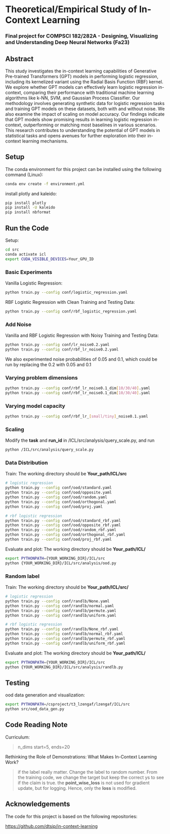 
# Theoretical/Empirical Study of In-Context Learning
### **Final project for COMPSCI 182/282A - Designing, Visualizing and Understanding Deep Neural Networks (Fa23)**

## Abstract
This study investigates the in-context learning capabilities of Generative Pre-trained Transformers (GPT) models in performing logistic regression, including its kernelized variant using the Radial Basis Function (RBF) kernel. We explore whether GPT models can effectively learn logistic regression in-context, comparing their performance with traditional machine learning algorithms like k-NN, SVM, and Gaussian Process Classifier. Our methodology involves generating synthetic data for logistic regression tasks and training GPT models on these datasets, both with and without noise. We also examine the impact of scaling on model accuracy. Our findings indicate that GPT models show promising results in learning logistic regression in-context, outperforming or matching most baselines in various scenarios. This research contributes to understanding the potential of GPT models in statistical tasks and opens avenues for further exploration into their in-context learning mechanisms. 

## Setup
The conda environment for this project can be installed using the following command (Linux):
```bash
conda env create -f environment.yml
```

install plotly and kaleido:
```bash
pip install plotly
pip install -U kaleido
pip install nbformat

```
<!-- create from scratch:
```bash
conda create -n icl python=3.9
conda install pytorch torchvision torchaudio pytorch-cuda=12.1 -c pytorch -c nvidia -y
conda install tqdm wandb matplotlib pandas -c conda-forge -y
# pip install quinine
conda install transformers -c conda-forge -y
pip install pandas
conda install omegaconf -c conda-forge -y
``` -->

## Run the Code
Setup:
```bash
cd src
conda activate icl
export CUDA_VISIBLE_DEVICES=Your_GPU_ID
```

### Basic Experiments
Vanilla Logistic Regression:
```bash
python train.py --config conf/logistic_regression.yaml
```

RBF Logistic Regression with Clean Training and Testing Data:
```bash
python train.py --config conf/rbf_logistic_regression.yaml
```

### Add Noise
Vanilla and RBF Logistic Regression with Noisy Training and Testing Data:
```bash
python train.py --config conf/lr_noise0.2.yaml
python train.py --config conf/rbf_lr_noise0.2.yaml
```
We also experimented noise probabilities of 0.05 and 0.1, which could be run by replacing the 0.2 with 0.05 and 0.1

### Varying problem dimensions
```bash
python train.py --config conf/rbf_lr_noise0.1_dim[10/30/40].yaml
python train.py --config conf/rbf_lr_noise0.1_dim[10/30/40].yaml
```

### Varying model capacity
```bash
python train.py --config conf/rbf_lr_[small/tiny]_noise0.1.yaml
```

### Scaling
Modify the **task** and **run_id** in /ICL/src/analysis/query_scale.py, and run
```bash
python /ICL/src/analysis/query_scale.py
```

### Data Distribution
Train:
The working directory should be **Your_path/ICL/src**
```bash
# logistic regression
python train.py --config conf/ood/standard.yaml
python train.py --config conf/ood/opposite.yaml
python train.py --config conf/ood/random.yaml
python train.py --config conf/ood/orthogonal.yaml
python train.py --config conf/ood/proj.yaml

# rbf logistic regression
python train.py --config conf/ood/standard_rbf.yaml
python train.py --config conf/ood/opposite_rbf.yaml
python train.py --config conf/ood/random_rbf.yaml
python train.py --config conf/ood/orthogonal_rbf.yaml
python train.py --config conf/ood/proj_rbf.yaml
```
Evaluate and plot:
The working directory should be **Your_path/ICL/**
```bash
export PYTHONPATH={YOUR_WORKING_DIR}/ICL/src
python {YOUR_WORKING_DIR}/ICL/src/analysis/ood.py
```

### Random label
Train:
The working directory should be **Your_path/ICL/src/**
```bash
# logistic regression
python train.py --config conf/randlb/None.yaml
python train.py --config conf/randlb/normal.yaml
python train.py --config conf/randlb/permute.yaml
python train.py --config conf/randlb/uniform.yaml

# rbf logistic regression
python train.py --config conf/randlb/None_rbf.yaml
python train.py --config conf/randlb/normal_rbf.yaml
python train.py --config conf/randlb/permute_rbf.yaml
python train.py --config conf/randlb/uniform_rbf.yaml
```
Evaluate and plot:
The working directory should be **Your_path/ICL/**
```bash
export PYTHONPATH={YOUR_WORKING_DIR}/ICL/src
python {YOUR_WORKING_DIR}/ICL/src/analysis/randlb.py
```

## Testing
ood data generation and visualization:
```bash
export PYTHONPATH=/csproject/t3_lzengaf/lzengaf/ICL/src
python src/ood_data_gen.py
```

## Code Reading Note
Curriculum:
> n_dims start=5, ends=20

Rethinking the Role of Demonstrations: What Makes In-Context Learning Work?
> if the label really matter. Change the label to random number. From the training code, we change the target but keep the correct ys to see if the claim is true.
the **point_wise_loss** is not used for gradient update, but for logging. Hence, only the **loss** is modified.

## Acknowledgements
The code for this project is based on the following repositories:

https://github.com/dtsip/in-context-learning

